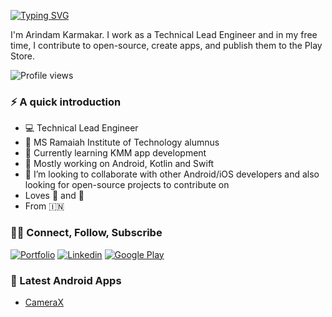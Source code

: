[![Typing SVG](https://readme-typing-svg.demolab.com?font=Fira+Code&pause=1000&color=F7F7F7&width=435&lines=Hi+there!+I+am+Arindam+%F0%9F%91%8B%F0%9F%8F%BB)](https://git.io/typing-svg)

I'm Arindam Karmakar. I work as a Technical Lead Engineer and in my free time, I contribute to open-source, create apps, and publish them to the Play Store.

![Profile views](https://komarev.com/ghpvc/?username=arindamxd&label=PROFILE+VIEWS&style=for-the-badge&color=green)


### ⚡️ A quick introduction
- 💻 Technical Lead Engineer
- 🏫 MS Ramaiah Institute of Technology alumnus
- 🌱 Currently learning KMM app development
- 📱 Mostly working on Android, Kotlin and Swift
- 👯 I’m looking to collaborate with other Android/iOS developers and also looking for open-source projects to contribute on
- Loves 🎵 and :camera_flash:
- From 🇮🇳


### 🤝🏻 Connect, Follow, Subscribe

[![Portfolio](https://img.shields.io/badge/-portfolio-gray?style=for-the-badge&logo=Google-Chrome&logoColor=white)](https://arindamxd.github.io/)
[![Linkedin](https://img.shields.io/badge/-linkedin-blue?style=for-the-badge&logo=Linkedin)](https://www.linkedin.com/in/arindamxd/)
[![Google Play](https://img.shields.io/badge/-playstore-dardgreen?style=for-the-badge&logo=Google-Play)](https://play.google.com/store/apps/dev?id=8427782270571014251)


### 📲 Latest Android Apps

- [CameraX](https://play.google.com/store/apps/details?id=com.arindam.camerax)

